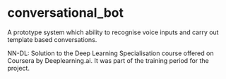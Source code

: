 # conversational_bot
A prototype system which ability to recognise voice inputs and carry out template based conversations. 

NN-DL: Solution to the Deep Learning Specialisation course offered on Coursera by Deeplearning.ai. It was part of the training period for the project.
